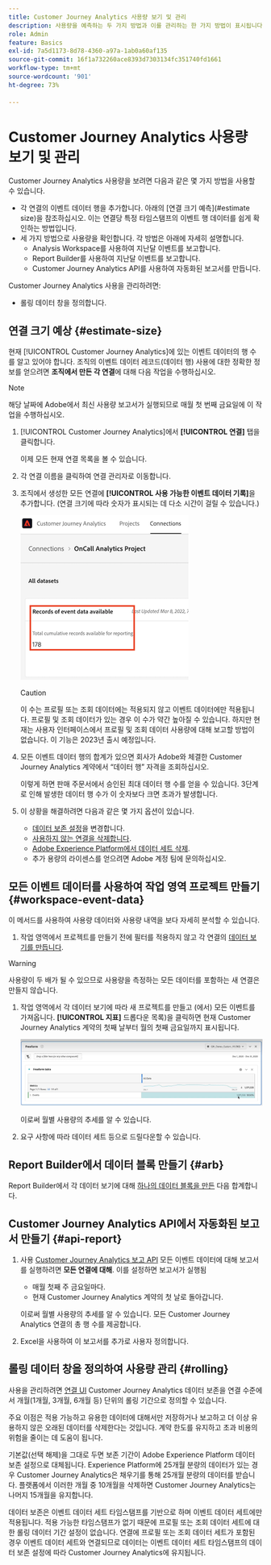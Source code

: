 ```yaml
---
title: Customer Journey Analytics 사용량 보기 및 관리
description: 사용량을 예측하는 두 가지 방법과 이를 관리하는 한 가지 방법이 표시됩니다.
role: Admin
feature: Basics
exl-id: 7a5d1173-8d78-4360-a97a-1ab0a60af135
source-git-commit: 16f1a732260ace8393d7303134fc351740fd1661
workflow-type: tm+mt
source-wordcount: '901'
ht-degree: 73%

---
```


# Customer Journey Analytics 사용량 보기 및 관리

Customer Journey Analytics 사용량을 보려면 다음과 같은 몇 가지 방법을 사용할 수 있습니다.

* 각 연결의 이벤트 데이터 행을 추가합니다. 아래의 [연결 크기 예측](#estimate size)을 참조하십시오. 이는 연결당 특정 타임스탬프의 이벤트 행 데이터를 쉽게 확인하는 방법입니다.
* 세 가지 방법으로 사용량을 확인합니다. 각 방법은 아래에 자세히 설명합니다.
   * Analysis Workspace를 사용하여 지난달 이벤트를 보고합니다.
   * Report Builder를 사용하여 지난달 이벤트를 보고합니다.
   * Customer Journey Analytics API를 사용하여 자동화된 보고서를 만듭니다.

Customer Journey Analytics 사용을 관리하려면:

* 롤링 데이터 창을 정의합니다.

## 연결 크기 예상 {#estimate-size}

현재 [!UICONTROL Customer Journey Analytics]에 있는 이벤트 데이터의 행 수를 알고 있어야 합니다. 조직의 이벤트 데이터 레코드(데이터 행) 사용에 대한 정확한 정보를 얻으려면 **조직에서 만든 각 연결**&#x200B;에 대해 다음 작업을 수행하십시오.

>[!NOTE]
>
>해당 날짜에 Adobe에서 최신 사용량 보고서가 실행되므로 매월 첫 번째 금요일에 이 작업을 수행하십시오.

1. [!UICONTROL Customer Journey Analytics]에서 **[!UICONTROL 연결]** 탭을 클릭합니다.

   이제 모든 현재 연결 목록을 볼 수 있습니다.

1. 각 연결 이름을 클릭하여 연결 관리자로 이동합니다.

1. 조직에서 생성한 모든 연결에 **[!UICONTROL 사용 가능한 이벤트 데이터 기록]**&#x200B;을 추가합니다. (연결 크기에 따라 숫자가 표시되는 데 다소 시간이 걸릴 수 있습니다.)

   ![이벤트 데이터 기록 사용 가능.](./assets/event-data.png)

   >[!CAUTION]
   >
   >   이 수는 프로필 또는 조회 데이터에는 적용되지 않고 이벤트 데이터에만 적용됩니다. 프로필 및 조회 데이터가 있는 경우 이 수가 약간 높아질 수 있습니다. 하지만 현재는 사용자 인터페이스에서 프로필 및 조회 데이터 사용량에 대해 보고할 방법이 없습니다. 이 기능은 2023년 출시 예정입니다.

1. 모든 이벤트 데이터 행의 합계가 있으면 회사가 Adobe와 체결한 Customer Journey Analytics 계약에서 “데이터 행” 자격을 조회하십시오.

   이렇게 하면 판매 주문서에서 승인된 최대 데이터 행 수를 얻을 수 있습니다. 3단계로 인해 발생한 데이터 행 수가 이 숫자보다 크면 초과가 발생합니다.

1. 이 상황을 해결하려면 다음과 같은 몇 가지 옵션이 있습니다.

   * [데이터 보존 설정](https://experienceleague.adobe.com/docs/analytics-platform/using/cja-connections/manage-connections.html?lang=ko-KR#set-rolling-window-for-connection-data-retention)을 변경합니다.
   * [사용하지 않는 연결을 삭제합니다](https://experienceleague.adobe.com/docs/analytics-platform/using/cja-overview/cja-faq.html?lang=ko-KR#implications-of-deleting-data-components).
   * [Adobe Experience Platform에서 데이터 세트 삭제](https://experienceleague.adobe.com/docs/analytics-platform/using/cja-overview/cja-faq.html?lang=ko-KR#implications-of-deleting-data-components).
   * 추가 용량의 라이센스를 얻으려면 Adobe 계정 팀에 문의하십시오.

## 모든 이벤트 데이터를 사용하여 작업 영역 프로젝트 만들기 {#workspace-event-data}

이 메서드를 사용하여 사용량 데이터와 사용량 내역을 보다 자세히 분석할 수 있습니다.

1. 작업 영역에서 프로젝트를 만들기 전에 필터를 적용하지 않고 각 연결의 [데이터 보기를 만듭니다](/help/data-views/create-dataview.md).

>[!WARNING]
>
>    사용량이 두 배가 될 수 있으므로 사용량을 측정하는 모든 데이터를 포함하는 새 연결은 만들지 않습니다.

1. 작업 영역에서 각 데이터 보기에 따라 새 프로젝트를 만들고 (에서) 모든 이벤트를 가져옵니다. **[!UICONTROL 지표]** 드롭다운 목록)을 클릭하면 현재 Customer Journey Analytics 계약의 첫째 날부터 월의 첫째 금요일까지 표시됩니다.

   ![이벤트를 표시하는 자유 형식 테이블입니다.](./assets/events-usage.png)

   이로써 월별 사용량의 추세를 알 수 있습니다.

1. 요구 사항에 따라 데이터 세트 등으로 드릴다운할 수 있습니다.

## Report Builder에서 데이터 블록 만들기 {#arb}

Report Builder에서 각 데이터 보기에 대해 [하나의 데이터 블록을 만든](/help/report-builder/create-a-data-block.md) 다음 합계합니다.

## Customer Journey Analytics API에서 자동화된 보고서 만들기 {#api-report}

1. 사용 [Customer Journey Analytics 보고 API](https://developer.adobe.com/cja-apis/docs/api/#tag/Reporting-API) 모든 이벤트 데이터에 대해 보고서를 실행하려면 **모든 연결에 대해**. 이를 설정하면 보고서가 실행됨

   * 매월 첫째 주 금요일마다.
   * 현재 Customer Journey Analytics 계약의 첫 날로 돌아갑니다.

   이로써 월별 사용량의 추세를 알 수 있습니다. 모든 Customer Journey Analytics 연결의 총 행 수를 제공합니다.

1. Excel을 사용하여 이 보고서를 추가로 사용자 정의합니다.

## 롤링 데이터 창을 정의하여 사용량 관리 {#rolling}

사용을 관리하려면 [연결 UI](/help/connections/create-connection.md) Customer Journey Analytics 데이터 보존을 연결 수준에서 개월(1개월, 3개월, 6개월 등) 단위의 롤링 기간으로 정의할 수 있습니다.

주요 이점은 적용 가능하고 유용한 데이터에 대해서만 저장하거나 보고하고 더 이상 유용하지 않은 오래된 데이터를 삭제한다는 것입니다. 계약 한도를 유지하고 초과 비용의 위험을 줄이는 데 도움이 됩니다.

기본값(선택 해제)을 그대로 두면 보존 기간이 Adobe Experience Platform 데이터 보존 설정으로 대체됩니다. Experience Platform에 25개월 분량의 데이터가 있는 경우 Customer Journey Analytics은 채우기를 통해 25개월 분량의 데이터를 받습니다. 플랫폼에서 이러한 개월 중 10개월을 삭제하면 Customer Journey Analytics는 나머지 15개월을 유지합니다.

데이터 보존은 이벤트 데이터 세트 타임스탬프를 기반으로 하며 이벤트 데이터 세트에만 적용됩니다. 적용 가능한 타임스탬프가 없기 때문에 프로필 또는 조회 데이터 세트에 대한 롤링 데이터 기간 설정이 없습니다. 연결에 프로필 또는 조회 데이터 세트가 포함된 경우 이벤트 데이터 세트와 연결되므로 데이터는 이벤트 데이터 세트 타임스탬프의 데이터 보존 설정에 따라 Customer Journey Analytics에 유지됩니다.

